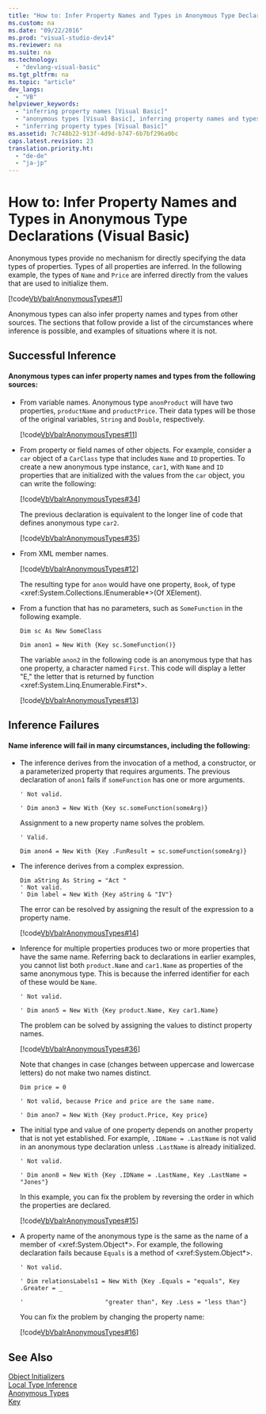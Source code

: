 ```yaml
---
title: "How to: Infer Property Names and Types in Anonymous Type Declarations (Visual Basic)"
ms.custom: na
ms.date: "09/22/2016"
ms.prod: "visual-studio-dev14"
ms.reviewer: na
ms.suite: na
ms.technology: 
  - "devlang-visual-basic"
ms.tgt_pltfrm: na
ms.topic: "article"
dev_langs: 
  - "VB"
helpviewer_keywords: 
  - "inferring property names [Visual Basic]"
  - "anonymous types [Visual Basic], inferring property names and types"
  - "inferring property types [Visual Basic]"
ms.assetid: 7c748b22-913f-4d9d-b747-6b7bf296a0bc
caps.latest.revision: 23
translation.priority.ht: 
  - "de-de"
  - "ja-jp"
---
```

# How to: Infer Property Names and Types in Anonymous Type Declarations (Visual Basic)
Anonymous types provide no mechanism for directly specifying the data types of properties. Types of all properties are inferred. In the following example, the types of `Name` and `Price` are inferred directly from the values that are used to initialize them.  
  
 [!code[VbVbalrAnonymousTypes#1](../vs140/codesnippet/VisualBasic/how-to--infer-property-names-and-types-in-anonymous-type-declarations--visual-basic-_1.vb)]  
  
 Anonymous types can also infer property names and types from other sources. The sections that follow provide a list of the circumstances where inference is possible, and examples of situations where it is not.  
  
## Successful Inference  
  
#### Anonymous types can infer property names and types from the following sources:  
  
-   From variable names. Anonymous type `anonProduct` will have two properties, `productName` and `productPrice`. Their data types will be those of the original variables, `String` and `Double`, respectively.  
  
     [!code[VbVbalrAnonymousTypes#11](../vs140/codesnippet/VisualBasic/how-to--infer-property-names-and-types-in-anonymous-type-declarations--visual-basic-_2.vb)]  
  
-   From property or field names of other objects. For example, consider a `car` object of a `CarClass` type that includes `Name` and `ID` properties. To create a new anonymous type instance, `car1`, with `Name` and `ID` properties that are initialized with the values from the `car` object, you can write the following:  
  
     [!code[VbVbalrAnonymousTypes#34](../vs140/codesnippet/VisualBasic/how-to--infer-property-names-and-types-in-anonymous-type-declarations--visual-basic-_3.vb)]  
  
     The previous declaration is equivalent to the longer line of code that defines anonymous type `car2`.  
  
     [!code[VbVbalrAnonymousTypes#35](../vs140/codesnippet/VisualBasic/how-to--infer-property-names-and-types-in-anonymous-type-declarations--visual-basic-_4.vb)]  
  
-   From XML member names.  
  
     [!code[VbVbalrAnonymousTypes#12](../vs140/codesnippet/VisualBasic/how-to--infer-property-names-and-types-in-anonymous-type-declarations--visual-basic-_5.vb)]  
  
     The resulting type for `anon` would have one property, `Book`, of type \<xref:System.Collections.IEnumerable*>(Of XElement).  
  
-   From a function that has no parameters, such as `SomeFunction` in the following example.  
  
     `Dim sc As New SomeClass`  
  
     `Dim anon1 = New With {Key sc.SomeFunction()}`  
  
     The variable `anon2` in the following code is an anonymous type that has one property, a character named `First`. This code will display a letter "E," the letter that is returned by function \<xref:System.Linq.Enumerable.First*>.  
  
     [!code[VbVbalrAnonymousTypes#13](../vs140/codesnippet/VisualBasic/how-to--infer-property-names-and-types-in-anonymous-type-declarations--visual-basic-_6.vb)]  
  
## Inference Failures  
  
#### Name inference will fail in many circumstances, including the following:  
  
-   The inference derives from the invocation of a method, a constructor, or a parameterized property that requires arguments. The previous declaration of `anon1` fails if `someFunction` has one or more arguments.  
  
     `' Not valid.`  
  
     `' Dim anon3 = New With {Key sc.someFunction(someArg)}`  
  
     Assignment to a new property name solves the problem.  
  
     `' Valid.`  
  
     `Dim anon4 = New With {Key .FunResult = sc.someFunction(someArg)}`  
  
-   The inference derives from a complex expression.  
  
    ```  
    Dim aString As String = "Act "  
    ' Not valid.  
    ' Dim label = New With {Key aString & "IV"}  
    ```  
  
     The error can be resolved by assigning the result of the expression to a property name.  
  
     [!code[VbVbalrAnonymousTypes#14](../vs140/codesnippet/VisualBasic/how-to--infer-property-names-and-types-in-anonymous-type-declarations--visual-basic-_7.vb)]  
  
-   Inference for multiple properties produces two or more properties that have the same name. Referring back to declarations in earlier examples, you cannot list both `product.Name` and `car1.Name` as properties of the same anonymous type. This is because the inferred identifier for each of these would be `Name`.  
  
     `' Not valid.`  
  
     `' Dim anon5 = New With {Key product.Name, Key car1.Name}`  
  
     The problem can be solved by assigning the values to distinct property names.  
  
     [!code[VbVbalrAnonymousTypes#36](../vs140/codesnippet/VisualBasic/how-to--infer-property-names-and-types-in-anonymous-type-declarations--visual-basic-_8.vb)]  
  
     Note that changes in case (changes between uppercase and lowercase letters) do not make two names distinct.  
  
     `Dim price = 0`  
  
     `' Not valid, because Price and price are the same name.`  
  
     `' Dim anon7 = New With {Key product.Price, Key price}`  
  
-   The initial type and value of one property depends on another property that is not yet established. For example, `.IDName = .LastName` is not valid in an anonymous type declaration unless `.LastName` is already initialized.  
  
     `' Not valid.`  
  
     `' Dim anon8 = New With {Key .IDName = .LastName, Key .LastName = "Jones"}`  
  
     In this example, you can fix the problem by reversing the order in which the properties are declared.  
  
     [!code[VbVbalrAnonymousTypes#15](../vs140/codesnippet/VisualBasic/how-to--infer-property-names-and-types-in-anonymous-type-declarations--visual-basic-_9.vb)]  
  
-   A property name of the anonymous type is the same as the name of a member of \<xref:System.Object*>. For example, the following declaration fails because `Equals` is a method of \<xref:System.Object*>.  
  
     `' Not valid.`  
  
     `' Dim relationsLabels1 = New With {Key .Equals = "equals", Key .Greater = _`  
  
     `'                       "greater than", Key .Less = "less than"}`  
  
     You can fix the problem by changing the property name:  
  
     [!code[VbVbalrAnonymousTypes#16](../vs140/codesnippet/VisualBasic/how-to--infer-property-names-and-types-in-anonymous-type-declarations--visual-basic-_10.vb)]  
  
## See Also  
 [Object Initializers](../vs140/object-initializers--named-and-anonymous-types--visual-basic-.md)   
 [Local Type Inference](../vs140/local-type-inference--visual-basic-.md)   
 [Anonymous Types](../vs140/anonymous-types--visual-basic-.md)   
 [Key](../vs140/key--visual-basic-.md)